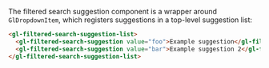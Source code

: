 The filtered search suggestion component is a wrapper around `GlDropdownItem`, which registers
suggestions in a top-level suggestion list:

```html
<gl-filtered-search-suggestion-list>
  <gl-filtered-search-suggestion value="foo">Example suggestion</gl-filtered-search-suggestion>
  <gl-filtered-search-suggestion value="bar">Example suggestion 2</gl-filtered-search-suggestion>
</gl-filtered-search-suggestion-list>
```
